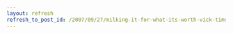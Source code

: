 ```yaml
---
layout: refresh
refresh_to_post_id: /2007/09/27/milking-it-for-what-its-worth-vick-tims-of-an-ass-ter-ticked-society
---
```

